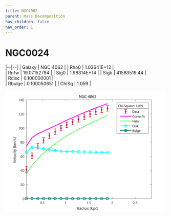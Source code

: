 ```yaml
---
title: NGC4062
parent: Mass Decomposition
has_children: false
nav_order: 1
---
```


# NGC0024

|--|--|
| Galaxy    | NGC 4062 |
| Rho0     | 1.03641E+12	  |   
| Rnfw  | 19.07152794	  |
| Sig0     | 1.98314E+14		 |
| Sigb     | 41583519.44		|  
| Rdisc  | 0.100000001		|   
| Rbulge      | 0.100050651	 | 
| ChiSq | 1.059 |

![](/assets/plot/NGC4062.jpg)
